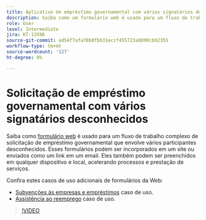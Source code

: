 ```yaml
---
title: Aplicativo de empréstimo governamental com vários signatários desconhecidos
description: Saiba como um formulário web é usado para um fluxo de trabalho complexo de aplicativo de empréstimo governamental que envolve vários participantes desconhecidos
role: User
level: Intermediate
jira: KT-13596
source-git-commit: ad54f7afa78b0fbb31eccf455723a8890cb92355
workflow-type: tm+mt
source-wordcount: '127'
ht-degree: 0%

---
```


# Solicitação de empréstimo governamental com vários signatários desconhecidos

Saiba como [formulário web](../sign-advanced-users/webform.md) é usado para um fluxo de trabalho complexo de solicitação de empréstimo governamental que envolve vários participantes desconhecidos. Esses formulários podem ser incorporados em um site ou enviados como um link em um email. Eles também podem ser preenchidos em qualquer dispositivo e local, acelerando processos e prestação de serviços.

Confira estes casos de uso adicionais de formulários da Web:

* [Subvenções às empresas e empréstimos](https://experienceleague.adobe.com/docs/document-cloud-learn/sign-learning-hub/expand/recipes/gov/usecasegovgrants.html?lang=en) caso de uso.
* [Assistência ao reemprego](https://experienceleague.adobe.com/docs/document-cloud-learn/sign-learning-hub/expand/recipes/gov/usecasegovreemployment.html?lang=en) caso de uso.

>[!VIDEO](https://video.tv.adobe.com/v/3421619?quality=12&learn=on&hidetitle=true)

